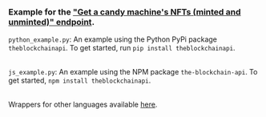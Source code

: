 ### Example for the <a href="https://docs.theblockchainapi.com/#operation/solanaGetAllNFTsFromCandyMachine">"Get a candy machine's NFTs (minted and unminted)" endpoint</a>.

`python_example.py`: An example using the Python PyPi package `theblockchainapi`. To get started, run `pip install theblockchainapi`.<br/><br/>

`js_example.py`: An example using the NPM package `the-blockchain-api`. To get started, `npm install theblockchainapi`.<br/><br/>

Wrappers for other languages available <a href="https://docs.theblockchainapi.com/#section/SDKs-API-Wrappers">here</a>.